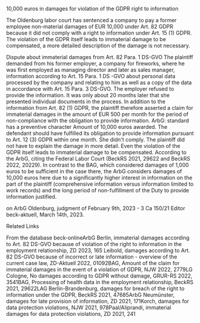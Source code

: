 10,000 euros in damages for violation of the GDPR right to information

The Oldenburg labor court has sentenced a company to pay a former employee non-material damages of EUR 10,000 under Art. 82 GDPR because it did not comply with a right to information under Art. 15 (1) GDPR. The violation of the GDPR itself leads to immaterial damage to be compensated, a more detailed description of the damage is not necessary.

Dispute about immaterial damages from Art. 82 Para. 1 DS-GVO The plaintiff demanded from his former employer, a company for fireworks, where he was first employed as managing director and later as sales manager, information according to Art. 15 Para. 1 DS -GVO about personal data processed by the company and relating to him as well as a copy of the data in accordance with Art. 15 Para. 3 DS-GVO. The employer refused to provide the information. It was only about 20 months later that she presented individual documents in the process. In addition to the information from Art. 82 (1) GDPR, the plaintiff therefore asserted a claim for immaterial damages in the amount of EUR 500 per month for the period of non-compliance with the obligation to provide information. ArbG: standard has a preventive character Amount of 10,000 euros awarded. The defendant should have fulfilled its obligation to provide information pursuant to Art. 12 (3) GDPR within one month. She didn't comply. The plaintiff did not have to explain the damage in more detail. Even the violation of the GDPR itself leads to immaterial damage to be compensated. According to the ArbG, citing the Federal Labor Court (BeckRS 2021, 29622 and BeckRS 2022, 20229). In contrast to the BAG, which considered damages of 1,000 euros to be sufficient in the case there, the ArbG considers damages of 10,000 euros here due to a significantly higher interest in information on the part of the plaintiff (comprehensive information versus information limited to work records) and the long period of non-fulfillment of the Duty to provide information justified.

on ArbG Oldenburg, judgment of February 9th, 2023 - 3 Ca 150/21 Editor beck-aktuell, March 14th, 2023.

Related Links

From the database beck-onlineArbG Berlin, immaterial damages according to Art. 82 DS-GVO because of violation of the right to information in the employment relationship, ZD 2023, 165 Leibold, damages according to Art. 82 DS-GVO because of incorrect or late information - overview of the current case law, ZD-Aktuell 2022, 01092BAG, Amount of the claim for immaterial damages in the event of a violation of GDPR, NJW 2022, 2779LG Cologne, No damages according to GDPR without damage, GRUR-RS 2022, 3541BAG, Processing of health data in the employment relationship, BeckRS 2021, 29622LAG Berlin-Brandenburg, damages for breach of the right to information under the GDPR, BeckRS 2021, 47685ArbG Neumünster, damages for late provision of information, ZD 2021, 171Korch, damages for data protection violations, NJW 2021, 978Paal/Aliprandi, immaterial damages for data protection violations, ZD 2021, 241
